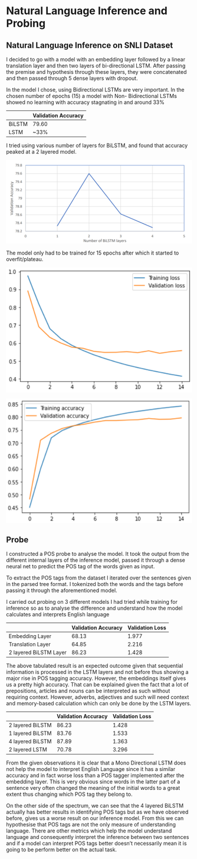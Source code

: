 # Natural Language Inference and Probing

## Natural Language Inference on SNLI Dataset

I decided to go with a model with an embedding layer followed by a linear translation layer and
then two layers of bi-directional LSTM. After passing the premise and hypothesis through these
layers, they were concatenated and then passed through 5 dense layers with dropout.

In the model I chose, using Bidirectional LSTMs are very important. In the chosen number of
epochs (15) a model with Non- Bidirectional LSTMs showed no learning with accuracy
stagnating in and around 33%


|        | Validation Accuracy |
|--------|---------------------|
| BiLSTM |        79.60        |
| LSTM   |         ~33%        |

I tried using various number of layers for BiLSTM, and found that accuracy peaked at a 2 layered model.

![Validation Accuracy vs Number of BiLSTM layers](https://github.com/Amapocho/Natural-Language-Inference-and-Probing/blob/main/Graphs/Validation%20Accuracy%20vs%20Number%20of%20BiLSTM%20layers.png)

The model only had to be trained for 15 epochs after which it started to overfit/plateau.

![Training and Validation Loss](https://github.com/Amapocho/Natural-Language-Inference-and-Probing/blob/main/Graphs/Loss.png)

![Training and Validation Accuracy](https://github.com/Amapocho/Natural-Language-Inference-and-Probing/blob/main/Graphs/Accuracy.png)

## Probe

I constructed a POS probe to analyse the model. It took the output from the different internal layers of
the inference model, passed it through a dense neural net to predict the POS tag of the words given as
input.

To extract the POS tags from the dataset I iterated over the sentences given in the parsed tree format. I
tokenized both the words and the tags before passing it through the aforementioned model.

I carried out probing on 3 different models I had tried while training for inference so as to analyse the
difference and understand how the model calculates and interprets English language

|                        | Validation Accuracy | Validation Loss |
|------------------------|---------------------|-----------------|
| Embedding Layer        |        68.13        |      1.977      |
| Translation Layer      |        64.85        |      2.216      |
| 2 layered BiLSTM Layer |        86.23        |      1.428      |

The above tabulated result is an expected outcome given that sequential information is processed in
the LSTM layers and not before thus showing a major rise in POS tagging accuracy. However, the
embeddings itself gives us a pretty high accuracy. That can be explained given the fact that a lot of
prepositions, articles and nouns can be interpreted as such without requiring context. However,
adverbs, adjectives and such will need context and memory-based calculation which can only be done
by the LSTM layers.

|                  | Validation Accuracy | Validation Loss |
|------------------|---------------------|-----------------|
| 2 layered BiLSTM |        86.23        |      1.428      |
| 1 layered BiLSTM |        83.76        |      1.533      |
| 4 layered BiLSTM |        87.89        |      1.363      |
| 2 layered LSTM   |        70.78        |      3.296      |

From the given observations it is clear that a Mono Directional LSTM does not help the model to
interpret English Language since it has a similar accuracy and in fact worse loss than a POS tagger
implemented after the embedding layer. This is very obvious since words in the latter part of a
sentence very often changed the meaning of the initial words to a great extent thus changing which
POS tag they belong to.

On the other side of the spectrum, we can see that the 4 layered BiLSTM actually has better results in
identifying POS tags but as we have observed before, gives us a worse result on our inference model.
From this we can hypothesise that POS tags are not the only measure of understanding language. There
are other metrics which help the model understand language and consequently interpret the inference
between two sentences and if a model can interpret POS tags better doesn’t necessarily mean it is
going to be perform better on the actual task.
